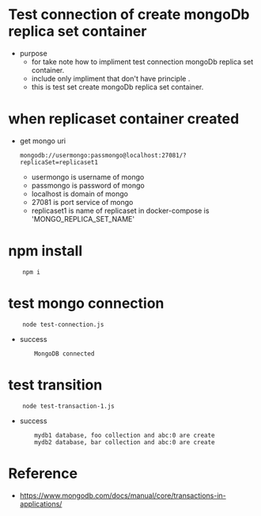# Test connection of create mongoDb replica set container
- purpose
    - for take note how to impliment test connection mongoDb replica set container.
    - include only impliment that don't have principle  .
    - this is test set create mongoDb replica set container.

# when replicaset container created
- get mongo uri 
    ```
    mongodb://usermongo:passmongo@localhost:27081/?replicaSet=replicaset1
    ```
    - usermongo   is username of mongo 
    - passmongo   is password of mongo
    - localhost   is domain of mongo
    - 27081       is port service of mongo
    - replicaset1 is name of replicaset in docker-compose is 'MONGO_REPLICA_SET_NAME'

# npm install 
```
    npm i
```

# test mongo connection 
```
    node test-connection.js
```
- success
    ```
        MongoDB connected
    ```
# test transition 
```
    node test-transaction-1.js
```
- success
    ```
        mydb1 database, foo collection and abc:0 are create
        mydb2 database, bar collection and abc:0 are create
    ```

# Reference
- https://www.mongodb.com/docs/manual/core/transactions-in-applications/